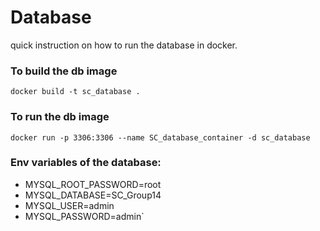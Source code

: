 # Database
quick instruction on how to run the database in docker.
### To build the db image
`docker build -t sc_database .`

### To run the db image
`docker run -p 3306:3306 --name SC_database_container -d sc_database`

### Env variables of the database:
* MYSQL_ROOT_PASSWORD=root
* MYSQL_DATABASE=SC_Group14
* MYSQL_USER=admin
* MYSQL_PASSWORD=admin`
